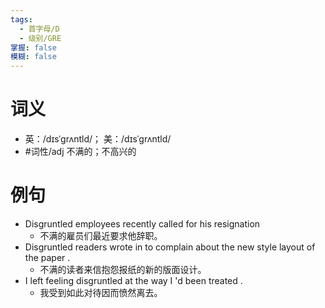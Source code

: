 ```yaml
---
tags:
  - 首字母/D
  - 级别/GRE
掌握: false
模糊: false
---
```

# 词义
- 英：/dɪsˈɡrʌntld/； 美：/dɪsˈɡrʌntld/
- #词性/adj  不满的；不高兴的
# 例句
- Disgruntled employees recently called for his resignation
	- 不满的雇员们最近要求他辞职。
- Disgruntled readers wrote in to complain about the new style layout of the paper .
	- 不满的读者来信抱怨报纸的新的版面设计。
- I left feeling disgruntled at the way I 'd been treated .
	- 我受到如此对待因而愤然离去。
